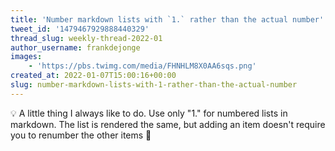 ```yaml
---
title: 'Number markdown lists with `1.` rather than the actual number'
tweet_id: '1479467929888440329'
thread_slug: weekly-thread-2022-01
author_username: frankdejonge
images:
    - 'https://pbs.twimg.com/media/FHNHLM8X0AA6sqs.png'
created_at: 2022-01-07T15:00:16+00:00
slug: number-markdown-lists-with-1-rather-than-the-actual-number
---
```

💡 A little thing I always like to do. Use only "1." for numbered lists in markdown. The list is rendered the same, but adding an item doesn't require you to renumber the other items 🤘
